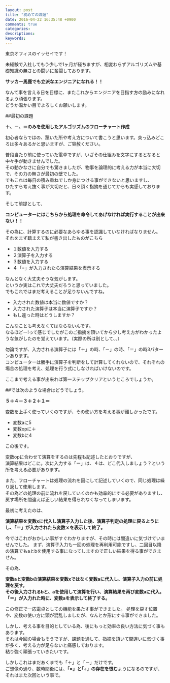 ```yaml
---
layout: post
title: "初めての課題"
date: 2016-04-22 16:35:48 +0900
comments: true
categories: 
descriptions: 
keywords: 
---
```


東京オフィスのイッセイです！

未経験で入社してもう少しで1ヶ月が経ちますが、相変わらずアルゴリズムや基礎知識の無さとの闘いに奮闘しております。

**サッカー馬鹿でも立派なエンジニアになれる！！**

なんて事を言える日を目標に、またこれからエンジニアを目指す方の励みになれるよう頑張ります。  
どうか温かい目でよろしくお願いします。


##最初の課題

**＋、－、＝のみを使用したアルゴリズムのフローチャート作成**
 
初心者ならではの、躓いた所や考え方について書こうと思います。突っ込みどころは多々あるかと思いますが、ご容赦ください。

普段当たり前に使っていた電卓ですが、いざその仕組みを文字にするとなると中々手が動きませんでした。  
その動かなさに自分でも驚きましたが、物事を論理的に考える力が本当に大切で、その力の無さが最初の壁でした。  
でもこれは毎日の積み重ねでしか身につける事ができないと思いますし、  
ひたすら考え抜く事が大切だと、日々頂く指摘を通じてからも実感しております。  

そして前提として、


**コンピューターにはこちらから処理を命令してあげなければ実行することが出来ない！！**

その為に、計算するのに必要なあらゆる事を認識していなければなりません。  
それをまず踏まえて私が書き出したものがこちら  


* １数値を入力する
* ２演算子を入力する
* ３数値を入力する
* ４「=」が入力されたら演算結果を表示する


なんとなく大丈夫そうな気がします。  
というか実はこれで大丈夫だろうと思っていました。  
でもこれではまだ考えることが足りないんですね。  


* 入力された数値は本当に数値ですか？
* 入力された演算子は本当に演算子ですか？
* もし違った時はどうしますか？


こんなことも考えなくてはならないんです。  
なるほどー!って感じでしたがこのご指摘を頂いてから少し考え方がわかったような気がしたのを覚えています。（実際の所は別として、、）  


勿論ですが、入力される演算子には「＋」の時、「－」の時、「＝」の時3パターンあります。  
コンピューターは勝手に演算子を判断をして計算してくれないので、それぞれの場合の処理を考え、処理を行う式にしなければいけないのです。  

ここまで考える事が出来れば第一ステップクリアというところでしょうか。  



##では次のような場合はどうでしょう。


**５＋４－３＋２＋１＝**


変数を上手く使っていくのですが、その使い方を考える事が難しかったです。

* 変数aに5
* 変数opに＋
* 変数bに4

この後です。  

変数opに合わせて演算をするのは先程も記述したとおりですが、  
演算結果はどこに。次に入力する「ー」は、４は、どこ代入しましょう？という所を考える必要があります。


また、フローチャートは処理の流れを図にして記述していくので、同じ処理は繰り返して使用します。  
その為どの処理の前に流れを戻していくのかも効率的にする必要がありますし、戻す場所を間違えば正しい結果を得られなくなってしまいます。

最初に考えたのは、


**演算結果を変数xに代入し演算子入力した後、演算子判定の処理に戻るようにし、「＝」が入力されたら変数ｘを表示して終了。**


今ではこれがおかしい事がすぐわかりますが、その時には間違いに気づけていませんでした。
まず、演算子入力も一回の処理を再利用可能ですし、二回目以降の演算でもaとbを使用する事になってしますので正しい結果を得る事ができません。

その為、
 

**変数aと変数bの演算結果を変数xではなく変数aに代入し、演算子入力の前に処理を戻す。  
その後入力されるbと、aを使用して演算を行い、演算結果を再び変数aに代入。  
「＝」が入力れた時に、変数aを表示して終了する。**


この修正で一応電卓としての機能を果たす事ができました。
処理を戻す位置や、変数の使い方に頭が混乱しましたが、なんとか形にする事ができました。

  
しかし、考える事を目的としている為、後にもっと効率の良い方法に気づく事もあります。  
それは今回の場合もそうですが、課題を通して、指摘を頂いて間違いに気づく事が多く、考える力が足らないと痛感しております。  
粘り強く頑張っていきたいです。


しかしこれはまだあくまでも「＋」と「－」だけです。  
ご想像の通り、数時間後には、**｢×」と｢÷」の存在を恨む**ようになるのですが、それはまた次回という事で。



